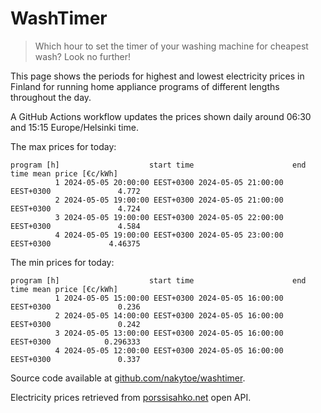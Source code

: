 
# WashTimer

> Which hour to set the timer of your washing machine for cheapest wash? Look no further!

This page shows the periods for highest and lowest electricity prices in Finland 
for running home appliance programs of different lengths throughout the day. 

A GitHub Actions workflow updates the prices shown daily around 06:30 and 15:15 Europe/Helsinki time.

The max prices for today:

	program [h]                    start time                      end time mean price [€c/kWh]
	          1 2024-05-05 20:00:00 EEST+0300 2024-05-05 21:00:00 EEST+0300               4.772
	          2 2024-05-05 19:00:00 EEST+0300 2024-05-05 21:00:00 EEST+0300               4.724
	          3 2024-05-05 19:00:00 EEST+0300 2024-05-05 22:00:00 EEST+0300               4.584
	          4 2024-05-05 19:00:00 EEST+0300 2024-05-05 23:00:00 EEST+0300             4.46375

The min prices for today:

	program [h]                    start time                      end time mean price [€c/kWh]
	          1 2024-05-05 15:00:00 EEST+0300 2024-05-05 16:00:00 EEST+0300               0.236
	          2 2024-05-05 14:00:00 EEST+0300 2024-05-05 16:00:00 EEST+0300               0.242
	          3 2024-05-05 13:00:00 EEST+0300 2024-05-05 16:00:00 EEST+0300            0.296333
	          4 2024-05-05 12:00:00 EEST+0300 2024-05-05 16:00:00 EEST+0300               0.337


Source code available at [github.com/nakytoe/washtimer](https://github.com/nakytoe/washtimer).

Electricity prices retrieved from [porssisahko.net](https://porssisahko.net/api) open API.
